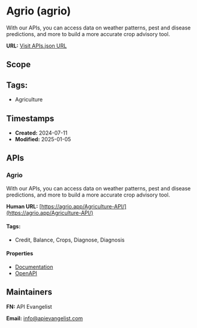 # Agrio (agrio)
With our APIs, you can access data on weather patterns, pest and disease predictions, and more to build a more accurate crop advisory tool.

**URL:** [Visit APIs.json URL](https://example.com/apis/agriculture-api-agrio.yml)

## Scope


## Tags:

 - Agriculture

## Timestamps

- **Created:** 2024-07-11 
- **Modified:** 2025-01-05 

## APIs

### Agrio
With our APIs, you can access data on weather patterns, pest and disease predictions, and more to build a more accurate crop advisory tool.  

**Human URL:** [https://agrio.app/Agriculture-API/](https://agrio.app/Agriculture-API/)


#### Tags:

 - Credit, Balance, Crops, Diagnose, Diagnosis

#### Properties

- [Documentation](https://agrio.app/Agriculture-API/)
- [OpenAPI](properties/agrio-openapi.yml)

## Maintainers

**FN:** API Evangelist

**Email:** info@apievangelist.com

